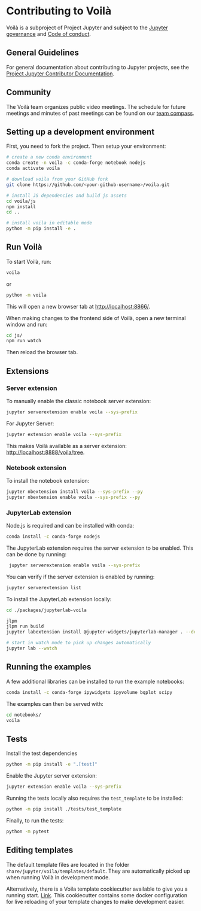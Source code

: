 # Contributing to Voilà

Voilà is a subproject of Project Jupyter and subject to the [Jupyter governance](https://github.com/jupyter/governance) and [Code of conduct](https://github.com/jupyter/governance/blob/master/conduct/code_of_conduct.md).

## General Guidelines

For general documentation about contributing to Jupyter projects, see the [Project Jupyter Contributor Documentation](https://jupyter.readthedocs.io/en/latest/contributor/content-contributor.html).

## Community

The Voilà team organizes public video meetings. The schedule for future meetings and minutes of past meetings can be found on our [team compass](https://voila-dashboards.github.io/).

## Setting up a development environment

First, you need to fork the project. Then setup your environment:

```bash
# create a new conda environment
conda create -n voila -c conda-forge notebook nodejs
conda activate voila

# download voila from your GitHub fork
git clone https://github.com/<your-github-username>/voila.git

# install JS dependencies and build js assets
cd voila/js
npm install
cd ..

# install voila in editable mode
python -m pip install -e .
```

## Run Voilà

To start Voilà, run:

```bash
voila
```

or

```bash
python -m voila
```

This will open a new browser tab at [http://localhost:8866/](http://localhost:8866/).

When making changes to the frontend side of Voilà, open a new terminal window and run:

```bash
cd js/
npm run watch
```

Then reload the browser tab.

## Extensions

### Server extension

To manually enable the classic notebook server extension:

```bash
jupyter serverextension enable voila --sys-prefix
```

For Jupyter Server:

```bash
jupyter extension enable voila --sys-prefix
```

This makes Voilà available as a server extension: [http://localhost:8888/voila/tree](http://localhost:8888/voila/tree).

### Notebook extension

To install the notebook extension:

```bash
jupyter nbextension install voila --sys-prefix --py
jupyter nbextension enable voila --sys-prefix --py
```

### JupyterLab extension

Node.js is required and can be installed with conda:

```bash
conda install -c conda-forge nodejs
```

The JupyterLab extension requires the server extension to be enabled. This can be done by running:

```bash
 jupyter serverextension enable voila --sys-prefix
```

You can verify if the server extension is enabled by running:

```bash
jupyter serverextension list
```

To install the JupyterLab extension locally:

```bash
cd ./packages/jupyterlab-voila

jlpm
jlpm run build
jupyter labextension install @jupyter-widgets/jupyterlab-manager . --debug

# start in watch mode to pick up changes automatically
jupyter lab --watch
```

## Running the examples

A few additional libraries can be installed to run the example notebooks:

```bash
conda install -c conda-forge ipywidgets ipyvolume bqplot scipy
```

The examples can then be served with:

```bash
cd notebooks/
voila
```

## Tests

Install the test dependencies

```bash
python -m pip install -e ".[test]"
```

Enable the Jupyter server extension:

```bash
jupyter extension enable voila --sys-prefix
```

Running the tests locally also requires the `test_template` to be installed:

```bash
python -m pip install ./tests/test_template
```

Finally, to run the tests:

```bash
python -m pytest
```

## Editing templates

The default template files are located in the folder `share/jupyter/voila/templates/default`. They are automatically picked up when running Voilà in development mode.

Alternatively, there is a Voila template cookiecutter available to give you a running start. [Link](https://github.com/voila-dashboards/voila-template-cookiecutter).
This cookiecutter contains some docker configuration for live reloading of your template changes to make development easier.
